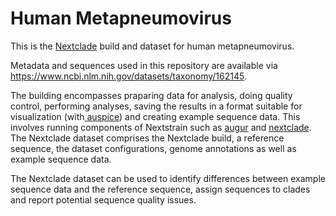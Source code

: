 # Human Metapneumovirus

This is the [Nextclade](https://clades.nextstrain.org/) build and dataset for human metapneumovirus. 

Metadata and sequences used in this repository are available via <https://www.ncbi.nlm.nih.gov/datasets/taxonomy/162145>.

The building encompasses praparing data for analysis, doing quality control, performing analyses, saving the results in a format suitable for visualization (with[ auspice](https://github.com/nextstrain/auspice)) and creating example sequence data. This involves running components of Nextstrain such as [augur](https://github.com/nextstrain/augur) and [nextclade](https://github.com/nextstrain/nextclade). The Nextclade dataset comprises the Nextclade build, a reference sequence, the dataset configurations, genome annotations as well as example sequence data. 

The Nextclade dataset can be used to identify differences between example sequence data and the reference sequence, assign sequences to clades and report potential sequence quality issues. 

